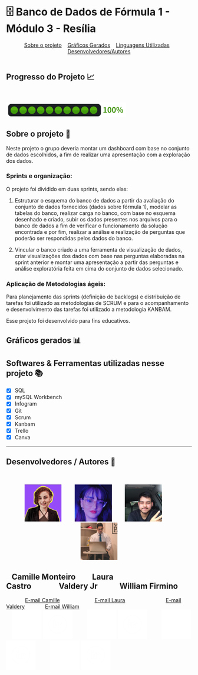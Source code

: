 # 🗄 Banco de Dados de Fórmula 1 - Módulo 3 - Resília

<div id="inicio" align=center>
  <a href="#sobre">Sobre o projeto</a>&nbsp;&nbsp;&nbsp;
  <a href="#graficos">Gráficos Gerados</a>&nbsp;&nbsp;&nbsp;
  <a href="#linguagens">Linguagens Utilizadas</a>&nbsp;&nbsp;&nbsp;
  <a href="#autores">Desenvolvedores/Autores</a>
</div><br>

<h2>Progresso do Projeto 📈</h2><br>

<img src="https://raw.githubusercontent.com/Lauracastro27/projetoFinal_modulo3/Cami/Page/img/100%25.png" height="40em"><br>

<h2 id="sobre">Sobre o projeto 🔎</h2>
<p>Neste projeto o grupo deveria montar um dashboard com base no conjunto de dados escolhidos, a fim de realizar uma apresentação com a exploração dos dados.</p>

<h3>Sprints e organização:</h3>

<p>O projeto foi dividido em duas sprints, sendo elas:

1. Estruturar o esquema do banco de dados a partir da avaliação do conjunto de dados fornecidos (dados sobre fórmula 1), modelar as tabelas do banco, realizar carga no banco, com base no esquema desenhado e criado, subir os dados presentes nos arquivos para o banco de dados a fim de verificar o funcionamento da solução encontrada e por fim, realizar a análise e realização de perguntas que poderão ser respondidas pelos dados do banco.

2. Vincular o banco criado a uma ferramenta de visualização de dados, criar visualizações dos dados com base nas perguntas elaboradas na sprint anterior e montar uma apresentação a partir das perguntas e análise exploratória feita em cima do conjunto de dados selecionado.</p>

<h3>Aplicação de Metodologias ágeis:</h3>

<p>Para planejamento das sprints (definição de backlogs) e distribuição de tarefas foi utilizado as metodologias de SCRUM e para o acompanhamento e desenvolvimento das tarefas foi utilizado a metodologia KANBAM.

Esse projeto foi desenvolvido para fins educativos.</p>

<h2 id="graficos">Gráficos gerados 📊</h2>

<!-- <img src="" width="80%" height="50%"><br>

<img src="" width="80%" height="50%"><br>

<img src="" width="80%" height="50%"><br>
 -->

<h2 id="linguagens">Softwares & Ferramentas utilizadas nesse projeto 📚</h2>

- [x] SQL
- [x] mySQL Workbench
- [x] Infogram
- [x] Git
- [x] Scrum
- [x] Kanbam
- [x] Trello
- [x] Canva

<hr>

<div id="autores" align="center">
<h2 align="left">Desenvolvedores / Autores 🥇 </h2><br>

<img src="https://raw.githubusercontent.com/Lauracastro27/projetoFinal_modulo3/main/Page/img/Cami.png" width="20%">&nbsp;&nbsp;&nbsp;&nbsp;&nbsp;&nbsp;&nbsp;&nbsp;
<img src="https://raw.githubusercontent.com/Lauracastro27/projetoFinal_modulo3/main/Page/img/Laura.png" width="20%">&nbsp;&nbsp;&nbsp;&nbsp;&nbsp;&nbsp;&nbsp;&nbsp;
<img src="https://raw.githubusercontent.com/Lauracastro27/projetoFinal_modulo3/main/Page/img/Valdery.jpg" width="20%">&nbsp;&nbsp;&nbsp;&nbsp;&nbsp;&nbsp;&nbsp;&nbsp;
<img src="https://raw.githubusercontent.com/Lauracastro27/projetoFinal_modulo3/main/Page/img/Will.jpg" width="20%">
        
<h2 id="nomes" align="left">&nbsp;&nbsp;&nbsp;Camille Monteiro&nbsp;&nbsp;&nbsp;&nbsp;&nbsp;&nbsp;&nbsp;&nbsp;&nbsp;Laura Castro&nbsp;&nbsp;&nbsp;&nbsp;&nbsp;&nbsp;&nbsp;&nbsp;&nbsp;&nbsp;&nbsp;&nbsp;&nbsp;&nbsp;&nbsp;Valdery Jr&nbsp;&nbsp;&nbsp;&nbsp;&nbsp;&nbsp;&nbsp;&nbsp;&nbsp;&nbsp;&nbsp;&nbsp;William Firmino</h2>

<div id="emails" align="left">
&nbsp;&nbsp;&nbsp;&nbsp;&nbsp;&nbsp;&nbsp;&nbsp;&nbsp;&nbsp;&nbsp;&nbsp;
<a href="mailto:camillemonteiro.dev@gmail.com">E-mail Camille</a>
&nbsp;&nbsp;&nbsp;&nbsp;&nbsp;&nbsp;&nbsp;&nbsp;&nbsp;&nbsp;&nbsp;&nbsp;&nbsp;&nbsp;&nbsp;&nbsp;&nbsp;&nbsp;&nbsp;&nbsp;&nbsp;&nbsp;
<a href="mailto:Laura2702castro@gmail.com">E-mail Laura</a>
&nbsp;&nbsp;&nbsp;&nbsp;&nbsp;&nbsp;&nbsp;&nbsp;&nbsp;&nbsp;&nbsp;&nbsp;&nbsp;&nbsp;&nbsp;&nbsp;&nbsp;&nbsp;&nbsp;&nbsp;&nbsp;&nbsp;&nbsp;&nbsp;&nbsp;&nbsp;
<a href="mailto:valderyjunior2002@gmail.com">E-mail Valdery</a>
&nbsp;&nbsp;&nbsp;&nbsp;&nbsp;&nbsp;&nbsp;&nbsp;&nbsp;&nbsp;&nbsp;&nbsp;
<a href="mailto:willpetrelli@gmail.com">E-mail William</a>
</div>

<div id="icones" align="left">
&nbsp;&nbsp;&nbsp;
<a href="https://github.com/camimonteiro" target="_blank"><img src="https://raw.githubusercontent.com/Lauracastro27/projetoFinal_modulo3/Cami/Page/img/GitHubwhite.png" height="80em" title="GitHub de Camille"></a>
<a href="https://www.linkedin.com/in/camillemonteiro/" target="_blank"><img src="https://raw.githubusercontent.com/Lauracastro27/projetoFinal_modulo3/Cami/Page/img/LinkedInWhite.png" height="80em" title="LinkedIn de Camille"></a>&nbsp;&nbsp;&nbsp;&nbsp;&nbsp;&nbsp;&nbsp;&nbsp;&nbsp;
<a href="https://github.com/Lauracastro27" target="_blank"><img src="https://raw.githubusercontent.com/Lauracastro27/projetoFinal_modulo3/Cami/Page/img/GitHubwhite.png" height="80em" title="GitHub de Laura"></a>
<a href="https://www.linkedin.com/in/laura-castro-89509416b/" target="_blank"><img src="https://raw.githubusercontent.com/Lauracastro27/projetoFinal_modulo3/Cami/Page/img/LinkedInWhite.png" height="80em" title="LinkedIn de Laura"></a>&nbsp;&nbsp;&nbsp;&nbsp;&nbsp;&nbsp;&nbsp;&nbsp;&nbsp;
<a href="https://github.com/valderyjr" target="_blank"><img src="https://raw.githubusercontent.com/Lauracastro27/projetoFinal_modulo3/Cami/Page/img/GitHubwhite.png" height="80em" title="GitHub de Valdery"></a>
<a href="https://www.linkedin.com/in/valderyjr/" target="_blank"><img src="https://raw.githubusercontent.com/Lauracastro27/projetoFinal_modulo3/Cami/Page/img/LinkedInWhite.png" height="80em" title="LinkedIn de Valdery"></a>&nbsp;&nbsp;&nbsp;&nbsp;&nbsp;&nbsp;&nbsp;&nbsp;&nbsp;
<a href="https://github.com/williamfirmino92" target="_blank"><img src="https://raw.githubusercontent.com/Lauracastro27/projetoFinal_modulo3/Cami/Page/img/GitHubwhite.png" height="80em" title="GitHub de William"></a>
<a href="https://www.linkedin.com/in/william-firmino-87a2ba80/" target="_blank"><img src="https://raw.githubusercontent.com/Lauracastro27/projetoFinal_modulo3/Cami/Page/img/LinkedInWhite.png" height="80em" title="LinkedIn de William"></a><br>

</div>
